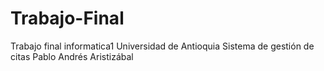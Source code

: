 # Trabajo-Final
Trabajo final informatica1 Universidad de Antioquia
Sistema de gestión de citas
Pablo Andrés Aristizábal 
